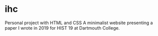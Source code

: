 # ihc
Personal project with HTML and CSS
A minimalist website presenting a paper I wrote in 2019 for HIST 19 at Dartmouth College.
